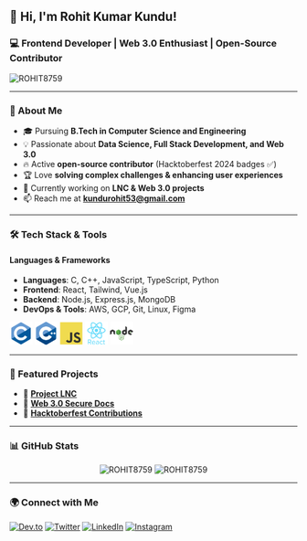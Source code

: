 <!--
- 👋 Hi, I’m @ROHIT
- 👀 I’m interested in play badminton
- 🌱 I’m currently learning B.TECH in CSE



- 💞️ I’m looking to collaborate on TECH
- 📫 How to reach me in email (kundurohit53@gmail.com)

<!---
ROHIT8759/ROHIT8759 is a ✨ special ✨ repository because its `README.md` (this file) appears on your GitHub profile.
You can click the Preview link to take a look at your changes.
--->
<!--
<h1 align="center">Hi 👋, I'm Rohit Kumar Kundu</h1>
<h3 align="center">A passionate frontend developer from India</h3>

<p align="left"> <img src="https://komarev.com/ghpvc/?username=ROHIT8759&label=Profile%20views&color=0e75b6&style=flat" alt="ROHIT8759" /> </p>

<p align="left"> <a href="https://github.com/ryo-ma/github-profile-trophy"><img src="https://github-profile-trophy.vercel.app/?username=ROHIT8759" alt="ROHIT8759" /></a> </p>

<p align="left"> <a href="https://twitter.com/rohit_kr_kundu" target="blank"><img src="https://img.shields.io/twitter/follow/rohit_kr_kundu?logo=twitter&style=for-the-badge" alt="rohit_kr_kundu" /></a> </p>

- 🔭 I’m currently working on **LNC**

- 🌱 I’m currently learning **WEB_3**

- 💬 Ask me about **Rohit Kumar Kundu is pursuing Bachelor’s degree in Computer Science and Engineering, with a strong interest in Data Science, Full Stack Development, and Web 3.0 technologies. He is passionate about utilizing innovative solutions to address complex challenges and enhance user experiences. Rohit actively engages in continuous learning and open-source collaboration, as demonstrated by his successful participation in Hacktoberfest 2024, where he completed all levels and earned badges. His dedication to personal and professional growth drives him to seek opportunities to apply his skills in real-world scenarios. With a proactive approach and a commitment to excellence, Rohit is poised to contribute meaningfully to the ever-evolving field of technology.**

- 📫 How to reach me **kundurohit53@gmail.com**

### Blogs posts
<!-- BLOG-POST-LIST:START -->
<!-- BLOG-POST-LIST:END -->
<!--
<h3 align="left">Connect with me:</h3>
<p align="left">
<a href="https://dev.to/rohit_kumarkundu" target="blank"><img align="center" src="https://raw.githubusercontent.com/rahuldkjain/github-profile-readme-generator/master/src/images/icons/Social/devto.svg" alt="rohit_kumarkundu" height="30" width="40" /></a>
<a href="https://twitter.com/rohit_kr_kundu" target="blank"><img align="center" src="https://raw.githubusercontent.com/rahuldkjain/github-profile-readme-generator/master/src/images/icons/Social/twitter.svg" alt="rohit_kr_kundu" height="30" width="40" /></a>
<a href="https://linkedin.com/in/rohit-kumar-kundu" target="blank"><img align="center" src="https://raw.githubusercontent.com/rahuldkjain/github-profile-readme-generator/master/src/images/icons/Social/linked-in-alt.svg" alt="rohit-kumar-kundu" height="30" width="40" /></a>
<a href="https://instagram.com/rohit-kumar-kundu" target="blank"><img align="center" src="https://raw.githubusercontent.com/rahuldkjain/github-profile-readme-generator/master/src/images/icons/Social/instagram.svg" alt="rohit-kumar-kundu" height="30" width="40" /></a>
<a href="/rohit_kumar_kundu" target="blank"><img align="center" src="https://raw.githubusercontent.com/rahuldkjain/github-profile-readme-generator/master/src/images/icons/Social/rss.svg" alt="rohit_kumar_kundu" height="30" width="40" /></a>
</p>

<h3 align="left">Languages and Tools:</h3>
<p align="left"> <a href="https://aws.amazon.com" target="_blank" rel="noreferrer"> <img src="https://raw.githubusercontent.com/devicons/devicon/master/icons/amazonwebservices/amazonwebservices-original-wordmark.svg" alt="aws" width="40" height="40"/> </a> <a href="https://www.cprogramming.com/" target="_blank" rel="noreferrer"> <img src="https://raw.githubusercontent.com/devicons/devicon/master/icons/c/c-original.svg" alt="c" width="40" height="40"/> </a> <a href="https://www.w3schools.com/cpp/" target="_blank" rel="noreferrer"> <img src="https://raw.githubusercontent.com/devicons/devicon/master/icons/cplusplus/cplusplus-original.svg" alt="cplusplus" width="40" height="40"/> </a> <a href="https://www.w3schools.com/css/" target="_blank" rel="noreferrer"> <img src="https://raw.githubusercontent.com/devicons/devicon/master/icons/css3/css3-original-wordmark.svg" alt="css3" width="40" height="40"/> </a> <a href="https://expressjs.com" target="_blank" rel="noreferrer"> <img src="https://raw.githubusercontent.com/devicons/devicon/master/icons/express/express-original-wordmark.svg" alt="express" width="40" height="40"/> </a> <a href="https://www.figma.com/" target="_blank" rel="noreferrer"> <img src="https://www.vectorlogo.zone/logos/figma/figma-icon.svg" alt="figma" width="40" height="40"/> </a> <a href="https://cloud.google.com" target="_blank" rel="noreferrer"> <img src="https://www.vectorlogo.zone/logos/google_cloud/google_cloud-icon.svg" alt="gcp" width="40" height="40"/> </a> <a href="https://git-scm.com/" target="_blank" rel="noreferrer"> <img src="https://www.vectorlogo.zone/logos/git-scm/git-scm-icon.svg" alt="git" width="40" height="40"/> </a> <a href="https://www.w3.org/html/" target="_blank" rel="noreferrer"> <img src="https://raw.githubusercontent.com/devicons/devicon/master/icons/html5/html5-original-wordmark.svg" alt="html5" width="40" height="40"/> </a> <a href="https://developer.mozilla.org/en-US/docs/Web/JavaScript" target="_blank" rel="noreferrer"> <img src="https://raw.githubusercontent.com/devicons/devicon/master/icons/javascript/javascript-original.svg" alt="javascript" width="40" height="40"/> </a> <a href="https://www.linux.org/" target="_blank" rel="noreferrer"> <img src="https://raw.githubusercontent.com/devicons/devicon/master/icons/linux/linux-original.svg" alt="linux" width="40" height="40"/> </a> <a href="https://www.mongodb.com/" target="_blank" rel="noreferrer"> <img src="https://raw.githubusercontent.com/devicons/devicon/master/icons/mongodb/mongodb-original-wordmark.svg" alt="mongodb" width="40" height="40"/> </a> <a href="https://nodejs.org" target="_blank" rel="noreferrer"> <img src="https://raw.githubusercontent.com/devicons/devicon/master/icons/nodejs/nodejs-original-wordmark.svg" alt="nodejs" width="40" height="40"/> </a> <a href="https://www.photoshop.com/en" target="_blank" rel="noreferrer"> <img src="https://raw.githubusercontent.com/devicons/devicon/master/icons/photoshop/photoshop-line.svg" alt="photoshop" width="40" height="40"/> </a> <a href="https://reactjs.org/" target="_blank" rel="noreferrer"> <img src="https://raw.githubusercontent.com/devicons/devicon/master/icons/react/react-original-wordmark.svg" alt="react" width="40" height="40"/> </a> <a href="https://reactnative.dev/" target="_blank" rel="noreferrer"> <img src="https://reactnative.dev/img/header_logo.svg" alt="reactnative" width="40" height="40"/> </a> <a href="https://tailwindcss.com/" target="_blank" rel="noreferrer"> <img src="https://www.vectorlogo.zone/logos/tailwindcss/tailwindcss-icon.svg" alt="tailwind" width="40" height="40"/> </a> <a href="https://www.typescriptlang.org/" target="_blank" rel="noreferrer"> <img src="https://raw.githubusercontent.com/devicons/devicon/master/icons/typescript/typescript-original.svg" alt="typescript" width="40" height="40"/> </a> <a href="https://vuejs.org/" target="_blank" rel="noreferrer"> <img src="https://raw.githubusercontent.com/devicons/devicon/master/icons/vuejs/vuejs-original-wordmark.svg" alt="vuejs" width="40" height="40"/> </a> </p>


<p><img align="left" src="https://github-readme-stats.vercel.app/api/top-langs?username=ROHIT8759&show_icons=true&locale=en&layout=compact" alt="ROHIT8759" /></p>

<p>&nbsp;<img align="center" src="https://github-readme-stats.vercel.app/api?username=ROHIT8759&show_icons=true&locale=en" alt="ROHIT8759" /></p>

<!---!<p><img align="center" src="https://github-readme-streak-stats.herokuapp.com/?user=ROHIT8759" alt="ROHIT8759" /></p> --->
<!--
<p><img align="center" src="https://github-readme-stats.vercel.app/api?username=ROHIT8759&show_icons=true&theme=radical" alt="ROHIT8759" /></p>
-->


## 🚀 Hi, I'm Rohit Kumar Kundu!

### 💻 Frontend Developer | Web 3.0 Enthusiast | Open-Source Contributor

<p align="left"> <img src="https://komarev.com/ghpvc/?username=ROHIT8759&label=Profile%20views&color=0e75b6&style=flat" alt="ROHIT8759" /> </p>

---

### 🌟 About Me

- 🎓 Pursuing **B.Tech in Computer Science and Engineering**
- 💡 Passionate about **Data Science, Full Stack Development, and Web 3.0**
- 🔥 Active **open-source contributor** (Hacktoberfest 2024 badges ✅)
- 🏆 Love **solving complex challenges & enhancing user experiences**
- 🚀 Currently working on **LNC & Web 3.0 projects**
- 📫 Reach me at **kundurohit53@gmail.com**

---

### 🛠 Tech Stack & Tools

#### **Languages & Frameworks**

- **Languages**: C, C++, JavaScript, TypeScript, Python
- **Frontend**: React, Tailwind, Vue.js
- **Backend**: Node.js, Express.js, MongoDB
- **DevOps & Tools**: AWS, GCP, Git, Linux, Figma

<p align="left">
  <img src="https://raw.githubusercontent.com/devicons/devicon/master/icons/c/c-original.svg" alt="C" width="40" height="40"/>
  <img src="https://raw.githubusercontent.com/devicons/devicon/master/icons/cplusplus/cplusplus-original.svg" alt="C++" width="40" height="40"/>
  <img src="https://raw.githubusercontent.com/devicons/devicon/master/icons/javascript/javascript-original.svg" alt="JavaScript" width="40" height="40"/>
  <img src="https://raw.githubusercontent.com/devicons/devicon/master/icons/react/react-original-wordmark.svg" alt="React" width="40" height="40"/>
  <img src="https://raw.githubusercontent.com/devicons/devicon/master/icons/nodejs/nodejs-original-wordmark.svg" alt="Node.js" width="40" height="40"/>
</p>

---

### 📌 Featured Projects

- 🔗 **[Project LNC](#)** 
- 🔗 **[Web 3.0 Secure Docs](#)**
- 🔗 **[Hacktoberfest Contributions](#)**

---

### 📊 GitHub Stats

<p align="center">
  <img src="https://github-readme-stats.vercel.app/api?username=ROHIT8759&show_icons=true&theme=radical" alt="ROHIT8759" />
  <img src="https://github-readme-stats.vercel.app/api/top-langs?username=ROHIT8759&show_icons=true&locale=en&layout=compact" alt="ROHIT8759" />
</p>

---

### 🌍 Connect with Me

<p align="left">
  <a href="https://dev.to/rohit_kumarkundu" target="blank"><img align="center" src="https://raw.githubusercontent.com/rahuldkjain/github-profile-readme-generator/master/src/images/icons/Social/devto.svg" alt="Dev.to" height="30" width="40" /></a>
  <a href="https://twitter.com/rohit_kr_kundu" target="blank"><img align="center" src="https://raw.githubusercontent.com/rahuldkjain/github-profile-readme-generator/master/src/images/icons/Social/twitter.svg" alt="Twitter" height="30" width="40" /></a>
  <a href="https://linkedin.com/in/rohit-kumar-kundu" target="blank"><img align="center" src="https://raw.githubusercontent.com/rahuldkjain/github-profile-readme-generator/master/src/images/icons/Social/linked-in-alt.svg" alt="LinkedIn" height="30" width="40" /></a>
  <a href="https://instagram.com/rohit-kumar-kundu" target="blank"><img align="center" src="https://raw.githubusercontent.com/rahuldkjain/github-profile-readme-generator/master/src/images/icons/Social/instagram.svg" alt="Instagram" height="30" width="40" /></a>
</p>
